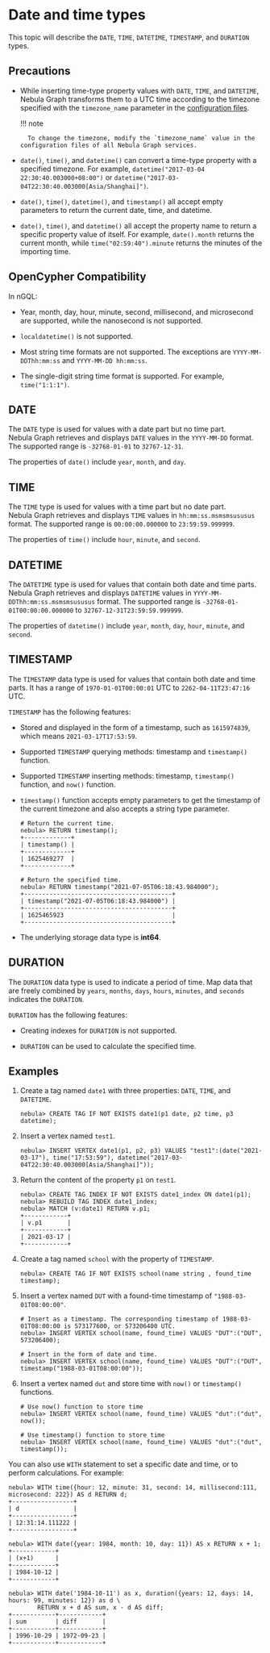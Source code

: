 # Date and time types

This topic will describe the `DATE`, `TIME`, `DATETIME`, `TIMESTAMP`, and `DURATION` types.

## Precautions

- While inserting time-type property values with `DATE`, `TIME`, and `DATETIME`, Nebula Graph transforms them to a UTC time according to the timezone specified with the `timezone_name` parameter in the [configuration files](../../5.configurations-and-logs/1.configurations/1.configurations.md). 

  !!! note

        To change the timezone, modify the `timezone_name` value in the configuration files of all Nebula Graph services.

- `date()`, `time()`, and `datetime()` can convert a time-type property with a specified timezone. For example, `datetime("2017-03-04 22:30:40.003000+08:00")` or `datetime("2017-03-04T22:30:40.003000[Asia/Shanghai]")`.

- `date()`, `time()`, `datetime()`, and `timestamp()` all accept empty parameters to return the current date, time, and datetime.

- `date()`, `time()`, and `datetime()` all accept the property name to return a specific property value of itself. For example, `date().month` returns the current month, while `time("02:59:40").minute` returns the minutes of the importing time.

## OpenCypher Compatibility

In nGQL:

- Year, month, day, hour, minute, second, millisecond, and microsecond are supported, while the nanosecond is not supported.

- `localdatetime()` is not supported.

- Most string time formats are not supported. The exceptions are `YYYY-MM-DDThh:mm:ss` and `YYYY-MM-DD hh:mm:ss`.

- The single-digit string time format is supported. For example, `time("1:1:1")`.

## DATE

The `DATE` type is used for values with a date part but no time part. Nebula Graph retrieves and displays `DATE` values in the `YYYY-MM-DD` format. The supported range is `-32768-01-01` to `32767-12-31`.

The properties of `date()` include `year`, `month`, and `day`.

## TIME

The `TIME` type is used for values with a time part but no date part. Nebula Graph retrieves and displays `TIME` values in `hh:mm:ss.msmsmsususus` format. The supported range is `00:00:00.000000` to `23:59:59.999999`.

The properties of `time()` include `hour`, `minute`, and `second`.

## DATETIME

The `DATETIME` type is used for values that contain both date and time parts. Nebula Graph retrieves and displays `DATETIME` values in `YYYY-MM-DDThh:mm:ss.msmsmsususus` format. The supported range is `-32768-01-01T00:00:00.000000` to `32767-12-31T23:59:59.999999`.

The properties of `datetime()` include `year`, `month`, `day`, `hour`, `minute`, and `second`.
## TIMESTAMP

The `TIMESTAMP` data type is used for values that contain both date and time parts. It has a range of `1970-01-01T00:00:01` UTC to `2262-04-11T23:47:16` UTC.

`TIMESTAMP` has the following features:

- Stored and displayed in the form of a timestamp, such as `1615974839`, which means `2021-03-17T17:53:59`.

- Supported `TIMESTAMP` querying methods: timestamp and `timestamp()` function.

- Supported `TIMESTAMP` inserting methods: timestamp, `timestamp()` function, and `now()` function.

- `timestamp()` function accepts empty parameters to get the timestamp of the current timezone and also accepts a string type parameter.
   
   ```ngql
   # Return the current time.
   nebula> RETURN timestamp();
   +-------------+
   | timestamp() |
   +-------------+
   | 1625469277  |
   +-------------+

   # Return the specified time.
   nebula> RETURN timestamp("2021-07-05T06:18:43.984000");
   +-----------------------------------------+
   | timestamp("2021-07-05T06:18:43.984000") |
   +-----------------------------------------+
   | 1625465923                              |
   +-----------------------------------------+
   ```

- The underlying storage data type is **int64**.

## DURATION

The `DURATION` data type is used to indicate a period of time. Map data that are freely combined by `years`, `months`, `days`, `hours`, `minutes`, and `seconds` indicates the `DURATION`.

`DURATION` has the following features:

- Creating indexes for `DURATION` is not supported.

- `DURATION` can be used to calculate the specified time.

## Examples

1. Create a tag named `date1` with three properties: `DATE`, `TIME`, and `DATETIME`.

    ```ngql
    nebula> CREATE TAG IF NOT EXISTS date1(p1 date, p2 time, p3 datetime);
    ```

2. Insert a vertex named `test1`.

    ```ngql
    nebula> INSERT VERTEX date1(p1, p2, p3) VALUES "test1":(date("2021-03-17"), time("17:53:59"), datetime("2017-03-04T22:30:40.003000[Asia/Shanghai]"));
    ```

3. Return the content of the property `p1` on `test1`.

    ```ngql
    nebula> CREATE TAG INDEX IF NOT EXISTS date1_index ON date1(p1);
    nebula> REBUILD TAG INDEX date1_index;
    nebula> MATCH (v:date1) RETURN v.p1;
    +------------+
    | v.p1       |
    +------------+
    | 2021-03-17 |
    +------------+
    ```

4. Create a tag named `school` with the property of `TIMESTAMP`.

    ```ngql
    nebula> CREATE TAG IF NOT EXISTS school(name string , found_time timestamp);
    ```

5. Insert a vertex named `DUT` with a found-time timestamp of `"1988-03-01T08:00:00"`.

    ```ngql
    # Insert as a timestamp. The corresponding timestamp of 1988-03-01T08:00:00 is 573177600, or 573206400 UTC.
    nebula> INSERT VERTEX school(name, found_time) VALUES "DUT":("DUT", 573206400);

    # Insert in the form of date and time.
    nebula> INSERT VERTEX school(name, found_time) VALUES "DUT":("DUT", timestamp("1988-03-01T08:00:00"));
    ```

6. Insert a vertex named `dut` and store time with `now()` or `timestamp()` functions.

    ```ngql
    # Use now() function to store time
    nebula> INSERT VERTEX school(name, found_time) VALUES "dut":("dut", now());

    # Use timestamp() function to store time
    nebula> INSERT VERTEX school(name, found_time) VALUES "dut":("dut", timestamp());
    ```

You can also use `WITH` statement to set a specific date and time, or to perform calculations. For example:

```ngql
nebula> WITH time({hour: 12, minute: 31, second: 14, millisecond:111, microsecond: 222}) AS d RETURN d;
+-----------------+
| d               |
+-----------------+
| 12:31:14.111222 |
+-----------------+

nebula> WITH date({year: 1984, month: 10, day: 11}) AS x RETURN x + 1;
+------------+
| (x+1)      |
+------------+
| 1984-10-12 |
+------------+

nebula> WITH date('1984-10-11') as x, duration({years: 12, days: 14, hours: 99, minutes: 12}) as d \
        RETURN x + d AS sum, x - d AS diff;
+------------+------------+
| sum        | diff       |
+------------+------------+
| 1996-10-29 | 1972-09-23 |
+------------+------------+
```
